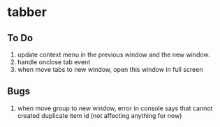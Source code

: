 # tabber

## To Do
1. update context menu in the previous window and the new window.
2. handle onclose tab event
3. when move tabs to new window, open this window in full screen


## Bugs
1. when move group to new window, error in console says that cannot created duplicate item id (not affecting anything for now)